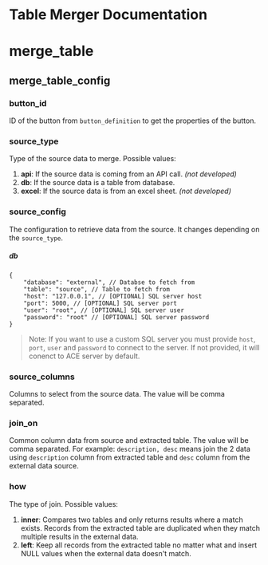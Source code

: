 # Table Merger Documentation
# merge_table
## merge_table_config

### button_id
ID of the button from `button_definition` to get the properties of the button.

### source_type
Type of the source data to merge. Possible values:
1. **api**: If the source data is coming from an API call. *(not developed)*
2. **db**: If the source data is a table from database.
3. **excel**: If the source data is from an excel sheet. *(not developed)*

### source_config
The configuration to retrieve data from the source. It changes depending on the `source_type`.
##### db
```jsonc=
{
    "database": "external", // Databse to fetch from
    "table": "source", // Table to fetch from
    "host": "127.0.0.1", // [OPTIONAL] SQL server host
    "port": 5000, // [OPTIONAL] SQL server port
    "user": "root", // [OPTIONAL] SQL server user
    "password": "root" // [OPTIONAL] SQL server password
}
```
> Note: If you want to use a custom SQL server you must provide `host`, `port`, `user` and `password` to connect to the server. If not provided, it will conenct to ACE server by default.

### source_columns
Columns to select from the source data. The value will be comma separated.

### join_on
Common column data from source and extracted table. The value will be comma separated.
For example: `description, desc` means join the 2 data using `description` column from extracted table and `desc` column from the external data source.

### how
The type of join. Possible values:
1. **inner**: Compares two tables and only returns results where a match exists. Records from the extracted table are duplicated when they match multiple results in the external data.
2. **left**: Keep all records from the extracted table no matter what and insert NULL values when the external data doesn't match.